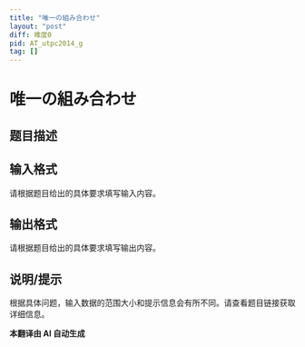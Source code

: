 ```yaml
---
title: "唯一の組み合わせ"
layout: "post"
diff: 难度0
pid: AT_utpc2014_g
tag: []
---
```


# 唯一の組み合わせ

## 题目描述

[问题链接]: https://atcoder.jp/contests/utpc2014/tasks/utpc2014_g

## 输入格式

请根据题目给出的具体要求填写输入内容。

## 输出格式

请根据题目给出的具体要求填写输出内容。

## 说明/提示

根据具体问题，输入数据的范围大小和提示信息会有所不同。请查看题目链接获取详细信息。

 **本翻译由 AI 自动生成**


